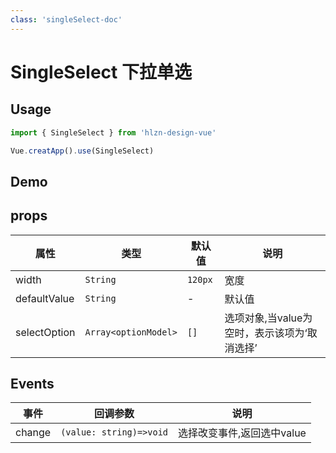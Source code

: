 ```yaml
---
class: 'singleSelect-doc'
---
```

# SingleSelect 下拉单选

## Usage

```javascript
import { SingleSelect } from 'hlzn-design-vue'

Vue.creatApp().use(SingleSelect)
```

## Demo

<demo-wrapper
  src="src/packages/singleSelect/demo"
  :demos="demos"
/>

<script setup>
const demos = import.meta.globEager('../../../src/packages/singleSelect/demo/demo*.vue')
</script>


## props

| 属性        | 类型               | 默认值  | 说明                     |
| ----------- | ------------------ | ------- | ------------------------ |
| width | `String` | `120px`       | 宽度     |
| defaultValue        | `String`          | - | 默认值 |
| selectOption      | `Array<optionModel>`          | `[]` | 选项对象,当value为空时，表示该项为‘取消选择’     |

## Events

| 事件           | 回调参数                  | 说明               |
| -------------- | ------------------------- | ------------------ |
| change          | `(value: string)=>void`               | 选择改变事件,返回选中value       |

